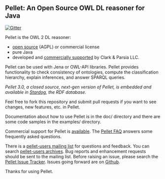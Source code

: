 Pellet: An Open Source OWL DL reasoner for Java
-----------------------------------------------

[![Gitter](https://badges.gitter.im/Join%20Chat.svg)](https://gitter.im/clarkparsia/pellet?utm_source=badge&utm_medium=badge&utm_campaign=pr-badge&utm_content=badge)

Pellet is the OWL 2 DL reasoner: 
 
* [open source](https://github.com/clarkparsia/pellet/blob/master/LICENSE.txt) (AGPL) or commercial license
* pure Java
* developed and [commercially supported](http://clarkparsia.com/support) by Clark & Parsia LLC. 

Pellet can be used with Jena or OWL-API libraries. Pellet provides functionality to check consistency of ontologies, compute the classification hierarchy, 
explain inferences, and answer SPARQL queries.

_Pellet 3.0, a closed source, next-gen version of Pellet, is embedded and available in [Stardog](http://stardog.com/), the RDF database._

Feel free to fork this repository and submit pull requests if you want to
see changes, new features, etc. in Pellet.

Documentation about how to use Pellet is in the doc/ directory and there are some 
code samples in the examples/ directory.                                    

Commercial support for Pellet is [available](http://clarkparsia.com/support). The [Pellet FAQ](http://clarkparsia.com/pellet/faq) answers some frequently asked questions.

There is a [pellet-users mailing list](https://groups.google.com/forum/?fromgroups#!forum/pellet-users) for questions and feedback. You can search [pellet-users archives](http://news.gmane.org/gmane.comp.web.pellet.user). 
Bug reports and enhancement requests should be sent to the mailing list. Before raising an issue, please search the [Pellet Issue Tracker](http://clark-parsia.trac.cvsdude.com/pellet-devel/report). Issues going forward are on [Github](http://github.com/clarkparsia/pellet/issues).

Thanks for using Pellet.

